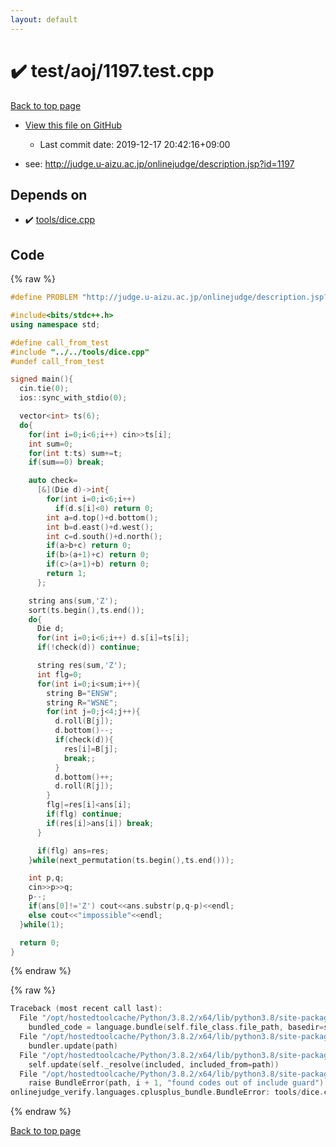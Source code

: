 ```yaml
---
layout: default
---
```


<!-- mathjax config similar to math.stackexchange -->
<script type="text/javascript" async
  src="https://cdnjs.cloudflare.com/ajax/libs/mathjax/2.7.5/MathJax.js?config=TeX-MML-AM_CHTML">
</script>
<script type="text/x-mathjax-config">
  MathJax.Hub.Config({
    TeX: { equationNumbers: { autoNumber: "AMS" }},
    tex2jax: {
      inlineMath: [ ['$','$'] ],
      processEscapes: true
    },
    "HTML-CSS": { matchFontHeight: false },
    displayAlign: "left",
    displayIndent: "2em"
  });
</script>

<script type="text/javascript" src="https://cdnjs.cloudflare.com/ajax/libs/jquery/3.4.1/jquery.min.js"></script>
<script src="https://cdn.jsdelivr.net/npm/jquery-balloon-js@1.1.2/jquery.balloon.min.js" integrity="sha256-ZEYs9VrgAeNuPvs15E39OsyOJaIkXEEt10fzxJ20+2I=" crossorigin="anonymous"></script>
<script type="text/javascript" src="../../../assets/js/copy-button.js"></script>
<link rel="stylesheet" href="../../../assets/css/copy-button.css" />


# :heavy_check_mark: test/aoj/1197.test.cpp

<a href="../../../index.html">Back to top page</a>

* <a href="{{ site.github.repository_url }}/blob/master/test/aoj/1197.test.cpp">View this file on GitHub</a>
    - Last commit date: 2019-12-17 20:42:16+09:00


* see: <a href="http://judge.u-aizu.ac.jp/onlinejudge/description.jsp?id=1197">http://judge.u-aizu.ac.jp/onlinejudge/description.jsp?id=1197</a>


## Depends on

* :heavy_check_mark: <a href="../../../library/tools/dice.cpp.html">tools/dice.cpp</a>


## Code

<a id="unbundled"></a>
{% raw %}
```cpp
#define PROBLEM "http://judge.u-aizu.ac.jp/onlinejudge/description.jsp?id=1197"

#include<bits/stdc++.h>
using namespace std;

#define call_from_test
#include "../../tools/dice.cpp"
#undef call_from_test

signed main(){
  cin.tie(0);
  ios::sync_with_stdio(0);

  vector<int> ts(6);
  do{
    for(int i=0;i<6;i++) cin>>ts[i];
    int sum=0;
    for(int t:ts) sum+=t;
    if(sum==0) break;

    auto check=
      [&](Die d)->int{
        for(int i=0;i<6;i++)
          if(d.s[i]<0) return 0;
        int a=d.top()+d.bottom();
        int b=d.east()+d.west();
        int c=d.south()+d.north();
        if(a>b+c) return 0;
        if(b>(a+1)+c) return 0;
        if(c>(a+1)+b) return 0;
        return 1;
      };

    string ans(sum,'Z');
    sort(ts.begin(),ts.end());
    do{
      Die d;
      for(int i=0;i<6;i++) d.s[i]=ts[i];
      if(!check(d)) continue;

      string res(sum,'Z');
      int flg=0;
      for(int i=0;i<sum;i++){
        string B="ENSW";
        string R="WSNE";
        for(int j=0;j<4;j++){
          d.roll(B[j]);
          d.bottom()--;
          if(check(d)){
            res[i]=B[j];
            break;;
          }
          d.bottom()++;
          d.roll(R[j]);
        }
        flg|=res[i]<ans[i];
        if(flg) continue;
        if(res[i]>ans[i]) break;
      }

      if(flg) ans=res;
    }while(next_permutation(ts.begin(),ts.end()));

    int p,q;
    cin>>p>>q;
    p--;
    if(ans[0]!='Z') cout<<ans.substr(p,q-p)<<endl;
    else cout<<"impossible"<<endl;
  }while(1);

  return 0;
}

```
{% endraw %}

<a id="bundled"></a>
{% raw %}
```cpp
Traceback (most recent call last):
  File "/opt/hostedtoolcache/Python/3.8.2/x64/lib/python3.8/site-packages/onlinejudge_verify/docs.py", line 347, in write_contents
    bundled_code = language.bundle(self.file_class.file_path, basedir=self.cpp_source_path)
  File "/opt/hostedtoolcache/Python/3.8.2/x64/lib/python3.8/site-packages/onlinejudge_verify/languages/cplusplus.py", line 68, in bundle
    bundler.update(path)
  File "/opt/hostedtoolcache/Python/3.8.2/x64/lib/python3.8/site-packages/onlinejudge_verify/languages/cplusplus_bundle.py", line 182, in update
    self.update(self._resolve(included, included_from=path))
  File "/opt/hostedtoolcache/Python/3.8.2/x64/lib/python3.8/site-packages/onlinejudge_verify/languages/cplusplus_bundle.py", line 151, in update
    raise BundleError(path, i + 1, "found codes out of include guard")
onlinejudge_verify.languages.cplusplus_bundle.BundleError: tools/dice.cpp: line 5: found codes out of include guard

```
{% endraw %}

<a href="../../../index.html">Back to top page</a>

